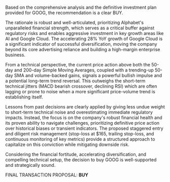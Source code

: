 Based on the comprehensive analysis and the definitive investment plan provided for GOOG, the recommendation is a clear BUY.

The rationale is robust and well-articulated, prioritizing Alphabet's unparalleled financial strength, which serves as a critical buffer against regulatory risks and enables aggressive investment in key growth areas like AI and Google Cloud. The accelerating 28% YoY growth of Google Cloud is a significant indicator of successful diversification, moving the company beyond its core advertising reliance and building a high-margin enterprise business.

From a technical perspective, the current price action above both the 50-day and 200-day Simple Moving Averages, coupled with a trending-up 50-day SMA and volume-backed gains, signals a powerful bullish impulse and a potential long-term trend reversal. This outweighs the short-term technical jitters (MACD bearish crossover, declining RSI) which are often lagging or prone to noise when a more significant price-volume trend is establishing itself.

Lessons from past decisions are clearly applied by giving less undue weight to short-term technical noise and overestimating immediate regulatory impacts. Instead, the focus is on the company's robust financial health and its proven ability to navigate challenges, prioritizing definitive price action over historical biases or transient indicators. The proposed staggered entry and diligent risk management (stop-loss at $165, trailing stop-loss, and continuous monitoring of key metrics) provide a structured approach to capitalize on this conviction while mitigating downside risk.

Considering the financial fortitude, accelerating diversification, and compelling technical setup, the decision to buy GOOG is well-supported and strategically sound.

FINAL TRANSACTION PROPOSAL: **BUY**